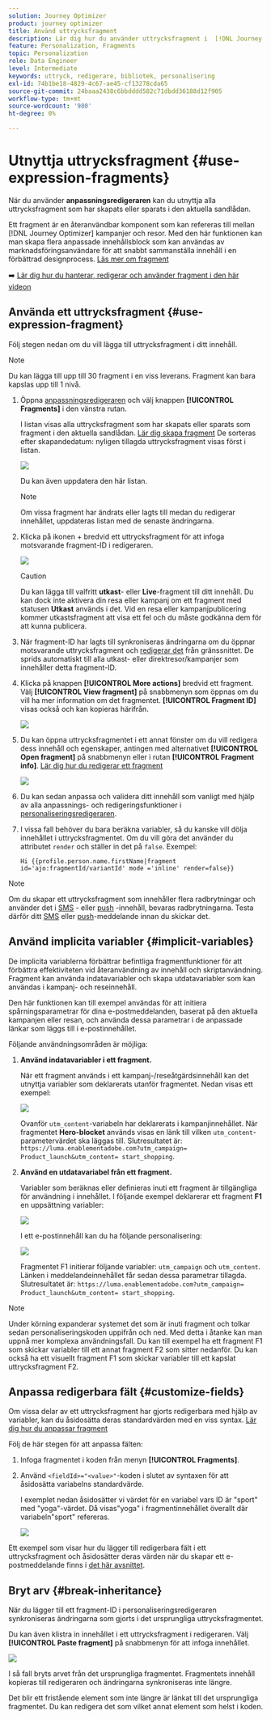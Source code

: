```yaml
---
solution: Journey Optimizer
product: journey optimizer
title: Använd uttrycksfragment
description: Lär dig hur du använder uttrycksfragment i  [!DNL Journey Optimizer] personaliseringsredigeraren.
feature: Personalization, Fragments
topic: Personalization
role: Data Engineer
level: Intermediate
keywords: uttryck, redigerare, bibliotek, personalisering
exl-id: 74b1be18-4829-4c67-ae45-cf13278cda65
source-git-commit: 24baaa2438c6bbdddd582c71dbdd36188d12f905
workflow-type: tm+mt
source-wordcount: '980'
ht-degree: 0%

---
```


# Utnyttja uttrycksfragment {#use-expression-fragments}

När du använder **anpassningsredigeraren** kan du utnyttja alla uttrycksfragment som har skapats eller sparats i den aktuella sandlådan.

Ett fragment är en återanvändbar komponent som kan refereras till mellan [!DNL Journey Optimizer] kampanjer och resor. Med den här funktionen kan man skapa flera anpassade innehållsblock som kan användas av marknadsföringsanvändare för att snabbt sammanställa innehåll i en förbättrad designprocess. [Läs mer om fragment](../content-management/fragments.md)

➡️ [Lär dig hur du hanterar, redigerar och använder fragment i den här videon](../content-management/fragments.md#video-fragments)

## Använda ett uttrycksfragment {#use-expression-fragment}

Följ stegen nedan om du vill lägga till uttrycksfragment i ditt innehåll.

>[!NOTE]
>
>Du kan lägga till upp till 30 fragment i en viss leverans. Fragment kan bara kapslas upp till 1 nivå.

1. Öppna [anpassningsredigeraren](personalization-build-expressions.md) och välj knappen **[!UICONTROL Fragments]** i den vänstra rutan.

   I listan visas alla uttrycksfragment som har skapats eller sparats som fragment i den aktuella sandlådan. [Lär dig skapa fragment](../content-management/create-fragments.md)
De sorteras efter skapandedatum: nyligen tillagda uttrycksfragment visas först i listan.

   ![](assets/expression-fragments-pane.png)

   Du kan även uppdatera den här listan.

   >[!NOTE]
   >
   >Om vissa fragment har ändrats eller lagts till medan du redigerar innehållet, uppdateras listan med de senaste ändringarna.

1. Klicka på ikonen + bredvid ett uttrycksfragment för att infoga motsvarande fragment-ID i redigeraren.

   ![](assets/expression-fragment-add.png)

   >[!CAUTION]
   >
   >Du kan lägga till valfritt **utkast**- eller **Live**-fragment till ditt innehåll. Du kan dock inte aktivera din resa eller kampanj om ett fragment med statusen **Utkast** används i det. Vid en resa eller kampanjpublicering kommer utkastsfragment att visa ett fel och du måste godkänna dem för att kunna publicera.

1. När fragment-ID har lagts till synkroniseras ändringarna om du öppnar motsvarande uttrycksfragment och [redigerar det](../content-management/manage-fragments.md#edit-fragments) från gränssnittet. De sprids automatiskt till alla utkast- eller direktresor/kampanjer som innehåller detta fragment-ID.

1. Klicka på knappen **[!UICONTROL More actions]** bredvid ett fragment. Välj **[!UICONTROL View fragment]** på snabbmenyn som öppnas om du vill ha mer information om det fragmentet. **[!UICONTROL Fragment ID]** visas också och kan kopieras härifrån.

   ![](assets/expression-fragment-view.png)

1. Du kan öppna uttrycksfragmentet i ett annat fönster om du vill redigera dess innehåll och egenskaper, antingen med alternativet **[!UICONTROL Open fragment]** på snabbmenyn eller i rutan **[!UICONTROL Fragment info]**. [Lär dig hur du redigerar ett fragment](../content-management/manage-fragments.md#edit-fragments)

   ![](assets/expression-fragment-open.png)

1. Du kan sedan anpassa och validera ditt innehåll som vanligt med hjälp av alla anpassnings- och redigeringsfunktioner i [personaliseringsredigeraren](personalization-build-expressions.md).

1. I vissa fall behöver du bara beräkna variabler, så du kanske vill dölja innehållet i uttrycksfragmentet. Om du vill göra det använder du attributet `render` och ställer in det på `false`. Exempel:

   ```
   Hi {{profile.person.name.firstName|fragment id='ajo:fragmentId/variantId' mode ='inline' render=false}}
   ```

>[!NOTE]
>
>Om du skapar ett uttrycksfragment som innehåller flera radbrytningar och använder det i [SMS](../sms/create-sms.md#sms-content) - eller [push](../push/design-push.md) -innehåll, bevaras radbrytningarna. Testa därför ditt [SMS](../sms/send-sms.md) eller [push](../push/send-push.md)-meddelande innan du skickar det.

## Använd implicita variabler {#implicit-variables}

De implicita variablerna förbättrar befintliga fragmentfunktioner för att förbättra effektiviteten vid återanvändning av innehåll och skriptanvändning. Fragment kan använda indatavariabler och skapa utdatavariabler som kan användas i kampanj- och reseinnehåll.

Den här funktionen kan till exempel användas för att initiera spårningsparametrar för dina e-postmeddelanden, baserat på den aktuella kampanjen eller resan, och använda dessa parametrar i de anpassade länkar som läggs till i e-postinnehållet.

Följande användningsområden är möjliga:

1. **Använd indatavariabler i ett fragment.**

   När ett fragment används i ett kampanj-/reseåtgärdsinnehåll kan det utnyttja variabler som deklarerats utanför fragmentet. Nedan visas ett exempel:

   ![](../personalization/assets/variable-in-a-fragment.png)

   Ovanför `utm_content`-variabeln har deklarerats i kampanjinnehållet. När fragmentet **Hero-blocket** används visas en länk till vilken `utm_content`-parametervärdet ska läggas till. Slutresultatet är: `https://luma.enablementadobe.com?utm_campaign= Product_launch&utm_content= start_shopping`.

1. **Använd en utdatavariabel från ett fragment.**

   Variabler som beräknas eller definieras inuti ett fragment är tillgängliga för användning i innehållet. I följande exempel deklarerar ett fragment **F1** en uppsättning variabler:

   ![](../personalization/assets/personalize-with-variables.png)

   I ett e-postinnehåll kan du ha följande personalisering:

   ![](../personalization/assets/use-fragment-variable.png)

   Fragmentet F1 initierar följande variabler: `utm_campaign` och `utm_content`. Länken i meddelandeinnehållet får sedan dessa parametrar tillagda. Slutresultatet är: `https://luma.enablementadobe.com?utm_campaign= Product_launch&utm_content= start_shopping`.

>[!NOTE]
>
>Under körning expanderar systemet det som är inuti fragment och tolkar sedan personaliseringskoden uppifrån och ned. Med detta i åtanke kan man uppnå mer komplexa användningsfall. Du kan till exempel ha ett fragment F1 som skickar variabler till ett annat fragment F2 som sitter nedanför. Du kan också ha ett visuellt fragment F1 som skickar variabler till ett kapslat uttrycksfragment F2.


## Anpassa redigerbara fält {#customize-fields}

Om vissa delar av ett uttrycksfragment har gjorts redigerbara med hjälp av variabler, kan du åsidosätta deras standardvärden med en viss syntax. [Lär dig hur du anpassar fragment](../content-management/customizable-fragments.md)

Följ de här stegen för att anpassa fälten:

1. Infoga fragmentet i koden från menyn **[!UICONTROL Fragments]**.

1. Använd `<fieldId>="<value>"`-koden i slutet av syntaxen för att åsidosätta variabelns standardvärde.

   I exemplet nedan åsidosätter vi värdet för en variabel vars ID är &quot;sport&quot; med &quot;yoga&quot;-värdet. Då visas&quot;yoga&quot; i fragmentinnehållet överallt där variabeln&quot;sport&quot; refereras.

   ![](../content-management/assets/fragment-expression-use.png)

Ett exempel som visar hur du lägger till redigerbara fält i ett uttrycksfragment och åsidosätter deras värden när du skapar ett e-postmeddelande finns i [det här avsnittet](../content-management/customizable-fragments.md#example).

## Bryt arv {#break-inheritance}

När du lägger till ett fragment-ID i personaliseringsredigeraren synkroniseras ändringarna som gjorts i det ursprungliga uttrycksfragmentet.

Du kan även klistra in innehållet i ett uttrycksfragment i redigeraren. Välj **[!UICONTROL Paste fragment]** på snabbmenyn för att infoga innehållet.

![](assets/expression-fragment-paste.png)

I så fall bryts arvet från det ursprungliga fragmentet. Fragmentets innehåll kopieras till redigeraren och ändringarna synkroniseras inte längre.

Det blir ett fristående element som inte längre är länkat till det ursprungliga fragmentet. Du kan redigera det som vilket annat element som helst i koden.

